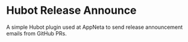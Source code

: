 # Hubot Release Announce

A simple Hubot plugin used at AppNeta to send release announcement emails from GitHub PRs.
